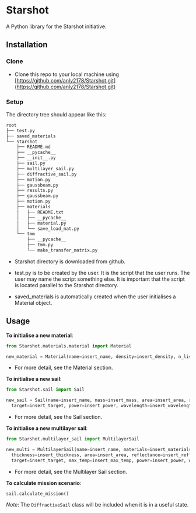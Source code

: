 # Starshot

A Python library for the Starshot initiative.

## Installation

### Clone

* Clone this repo to your local machine using [https://github.com/anly2178/Starshot.git](https://github.com/anly2178/Starshot.git)

### Setup

The directory tree should appear like this:

```bash
root
├── test.py
├── saved_materials
└── Starshot
    ├── README.md
    ├── __pycache__
    ├── __init__.py
    ├── sail.py
    ├── multilayer_sail.py
    ├── diffractive_sail.py
    ├── motion.py
    ├── gaussbeam.py
    ├── results.py
    ├── gaussbeam.py
    ├── motion.py
    ├── materials
    │   ├── README.txt
    │   ├── __pycache__
    │   ├── material.py
    │   └── save_load_mat.py
    └── tmm
        ├── __pycache__
        ├── tmm.py
        └── make_transfer_matrix.py
```
* Starshot directory is downloaded from github.

* test.py is to be created by the user. It is the script that the user runs.
The user may name the script something else. It is important that the script
is located parallel to the Starshot directory.

* saved_materials is automatically created when the user initialises a Material object.

## Usage

**To initialise a new material**:

```python
from Starshot.materials.material import Material

new_material = Material(name=insert_name, density=insert_density, n_list=insert_n_list, k_list=insert_k_list)
```
* For more detail, see the Material section.

**To initialise a new sail**:

```python
from Starshot.sail import Sail

new_sail = Sail(name=insert_name, mass=insert_mass, area=insert_area, reflectance=insert_reflectance,
  target=insert_target, power=insert_power, wavelength=insert_wavelength)
```
* For more detail, see the Sail section.

**To initialise a new multilayer sail**:

```python
from Starshot.multilayer_sail import MultilayerSail

new_multi = MultilayerSail(name=insert_name, materials=insert_materials, mass=insert_mass,
  thickness=insert_thickness, area=insert_area, reflectance=insert_reflectance, abs_coeff=insert_abs_coeff,
  target=insert_target, max_temp=insert_max_temp, power=insert_power, wavelength=insert_wavelength)
```
* For more detail, see the Multilayer Sail section.

**To calculate mission scenario**:

```python
sail.calculate_mission()
```

*Note*: The ```DiffractiveSail``` class will be included when it is in a useful state.
